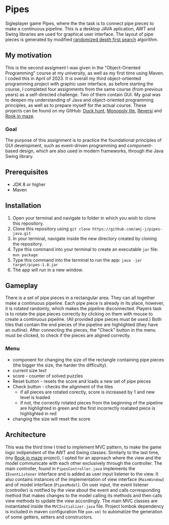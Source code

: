 # Pipes
Sigleplayer game Pipes, where the the task is to connect pipe pieces to make a continuous pipeline. 
This is a desktop JAVA aplication, AWT and Swing libraries are used for graphical user interface.
The layout of pipe pieces is generated by modified [randomized depth first search](https://www.baeldung.com/cs/maze-generation#dfs-maze) algorithm.

## My motivation
This is the second assigment I was given in the "Object-Oriented Programming" course at my university, as well as my first time using Maven. I coded this in April of 2023.
It is overall my third object-ortiented programming project with graphic user interface, as before starting the course, 
I completed four assignments from the same course (from previous years) as a self-directed challenge. Two of them contain GUI. 
My goal was to deepen my understanding of Java and object-oriented programming principles, as well as to prepare myself for the actual course. 
These projects can be found on my GitHub: 
[Duck hunt](https://github.com/amj-j/duck-hunt-java), 
[Monopoly lite](https://github.com/amj-j/monopoly-lite-java), 
[Reversi](https://github.com/amj-j/reversi-java)
and [Rook in maze](https://github.com/amj-j/rook-in-maze-java).

### Goal
The purpose of this assignment is to practice the foundational principles of GUI development,
such as event-driven programming and component-based design,
which are also used in modern frameworks, through the Java Swing library.

## Prerequisites
- JDK 8 or higher
- Maven

## Installation
1. Open your terminal and navigate to folder in which you wish to clone this repository.
2. Clone this repository using ```git clone https://github.com/amj-j/pipes-java.git```
3. In your terminal, navigate inside the new directory created by cloning the repository.
4. Type this command into your terminal to create an executable ```jar``` file: ```mvn package```
5. Type this command into the terminal to run the app: ```java -jar target/pipes-1.0.jar```
6. The app will run in a new window.

## Gameplay
There is a set of pipe pieces in a rectangular area. They can all together make a continuous pipeline. 
Each pipe piece is already in its place, however, it is rotated randomly, which makes the pipeline disconnected.
Players task is to rotate the pipe pieces correctly by clicking on them with mouse to create a continuous pipeline. (All provided pipe pieces must be used.)
Both tiles that contain the end pieces of the pipeline are highlighted (they have an outline).
After connecting the pieces, the "Check" button in the menu must be clicked, to check if the pieces are aligned correctly.

### Menu
- component for changing the size of the rectangle containing pipe pieces (the bigger the size, the harder the difficulty).
- current size text
- score - counter of solved puzzles
- Reset button - resets the score and loads a new set of pipe pieces
- Check button - checks the alignment of the tiles
  - if all pieces are rotated corectly, score is increased by 1 and new level is loaded
  - if not, the correctly rotated pieces from the beginning of the pipeline are highlighted in green and the first incorrectly roatated piece is highlighted in red
- changing the size will reset the score

## Architecture
This was the third time I tried to implement MVC pattern, to make the game logic indipendent of the AWT and Swing classes. Similarly to the last time, (my [Rook in maze](https://github.com/amj-j/rook-in-maze-java) project), I opted for an approach where the view and the model communicate with each other exclusively through the controller. The main controller, found in ```PipesController.java``` implements the ```IEventListener``` interface and is added as user input listener to the view. It also contains instances of the implementation of view interface (```MainWindow```) and of model interface (```PipesModel```). On user input, the event listener (controller) is notified by the view about the event and calls corresponding method that makes changes to the model calling its methods and then calls view methods to update the view accordingly. The main MVC classes are instantiated inside the ```MVCInitializer.java``` file. Project lombok dependency is included in maven configuration file ```pom.xml``` to automatize the generation of some getters, setters and constructors. 
